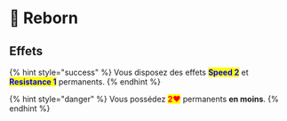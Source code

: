 # 🔴 Reborn

## Effets

{% hint style="success" %}
Vous disposez des effets <mark style="color:blue;">**Speed 2**</mark> et <mark style="color:blue;">**Resistance 1**</mark> permanents.
{% endhint %}

{% hint style="danger" %}
Vous possédez <mark style="color:red;">**2❤**</mark> permanents **en moins**.
{% endhint %}
